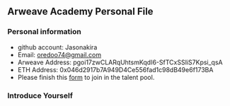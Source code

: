 ## Arweave Academy Personal File

### Personal information

- github account: Jasonakira
- Email: oredoo74@gmail.com
- Arweave Address: pgoi17zwCLARqUhtsmKqdI6-SfTCxSSIiS7Kpsi_qsA
- ETH Address: 0x046d2917b7A949D4Ce556fad1c98dB49e6f173BA
- Please finish this [form](https://docs.google.com/forms/d/e/1FAIpQLSfWA5fIIcBgmRppm3jNz5vmf9Mai_QMVil-2pO4r7YKn_Zhtw/viewform?usp=sf_link) to join in the talent pool.

### Introduce Yourself